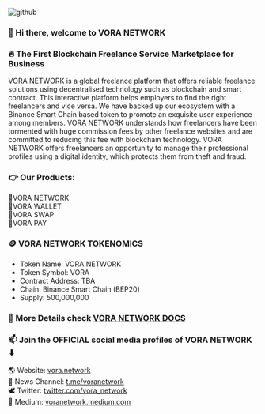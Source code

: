 ![github](https://vora.network/img/banner.jpg)
### 👋 Hi there, welcome to VORA NETWORK
### 🔥 The First Blockchain Freelance Service Marketplace for Business
VORA NETWORK is a global freelance platform that offers reliable freelance solutions using decentralised technology such as blockchain and smart contract. This interactive platform helps employers to find the right freelancers and vice versa. We have backed up our ecosystem with a Binance Smart Chain based token to promote an exquisite user experience among members. VORA NETWORK understands how freelancers have been tormented with huge commission fees by other freelance websites and are committed to reducing this fee with blockchain technology. VORA NETWORK offers freelancers an opportunity to manage their professional profiles using a digital identity, which protects them from theft and fraud.

### 👉 Our Products:
🔷VORA NETWORK\
🔷VORA WALLET\
🔷VORA SWAP\
🔷VORA PAY

### 🪙 VORA NETWORK TOKENOMICS
- Token Name: VORA NETWORK
- Token Symbol: VORA
- Contract Address: TBA
- Chain: Binance Smart Chain (BEP20)
- Supply: 500,000,000

### 💬 More Details check [VORA NETWORK DOCS](https://doc.vora.network/)

### 📫 Join the OFFICIAL social media profiles of VORA NETWORK ⬇
🌎 Website: [vora.network](https://vora.network/)\
📣 News Channel: [t.me/voranetwork](https://t.me/voranetwork)\
🕊️ Twitter: [twitter.com/vora_network](https://twitter.com/vora_network)\
📕 Medium: [voranetwork.medium.com](https://voranetwork.medium.com/)
